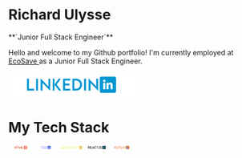 # Richard Ulysse
<link rel="stylesheet" href="styles.css">
**`Junior Full Stack Engineer`**

Hello and welcome to my Github portfolio! I'm currently employed at <a href ="https://ecosaveinc.com/">EcoSave </a> as a Junior Full Stack Engineer.

<p 
style = "algin: left;">
<a href="https://www.linkedin.com/in/richardulysse/">
<img 
src = "images/linkedin.png"
style = "width : 50%;"> 
</img>
</a>
</p>

# My Tech Stack
<div style = 
"display: flex;
flex-drection: row;
"
>
<img 
src = "images/html.png" 
style = "width: 10%; height: 10%;"> 
</img>
<img 
src = "images/css.png" 
style = "width: 10%; height: 10%;"> 
</img>
<img 
src = "images/javascript.png" 
style = "width: 10%; height: 10%;"> 
</img>
<img 
src = "images/reactjs.png" 
style = "width: 10%; height: 10%;"> 
</img>
<img 
src = "images/kotlin.png" 
style = "width: 10%; height: 10%;"> 
</img>
</div>